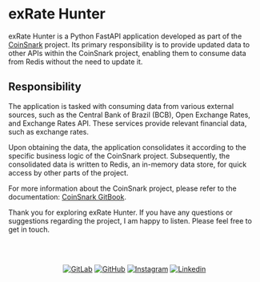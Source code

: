 # exRate Hunter

exRate Hunter is a Python FastAPI application developed as part of the [CoinSnark](https://rmottanet.github.io/coinsnark) project. Its primary responsibility is to provide updated data to other APIs within the CoinSnark project, enabling them to consume data from Redis without the need to update it.

## Responsibility

The application is tasked with consuming data from various external sources, such as the Central Bank of Brazil (BCB), Open Exchange Rates, and Exchange Rates API. These services provide relevant financial data, such as exchange rates.

Upon obtaining the data, the application consolidates it according to the specific business logic of the CoinSnark project. Subsequently, the consolidated data is written to Redis, an in-memory data store, for quick access by other parts of the project.


For more information about the CoinSnark project, please refer to the documentation: [CoinSnark GitBook](https://rmottanet.gitbook.io/coinsnark).

Thank you for exploring exRate Hunter. If you have any questions or suggestions regarding the project, I am happy to listen. Please feel free to get in touch.

<br />
<br />
<p align="center">
<a href="https://gitlab.com/rmottanet"><img src="https://img.shields.io/badge/Gitlab--_.svg?style=social&logo=gitlab" alt="GitLab"></a>
<a href="https://github.com/rmottanet"><img src="https://img.shields.io/badge/Github--_.svg?style=social&logo=github" alt="GitHub"></a>
<a href="https://instagram.com/rmottanet/"><img src="https://img.shields.io/badge/Instagram--_.svg?style=social&logo=instagram" alt="Instagram"></a>
<a href="https://www.linkedin.com/in/rmottanet/"><img src="https://img.shields.io/badge/Linkedin--_.svg?style=social&logo=linkedin" alt="Linkedin"></a>
</p>
<br />
